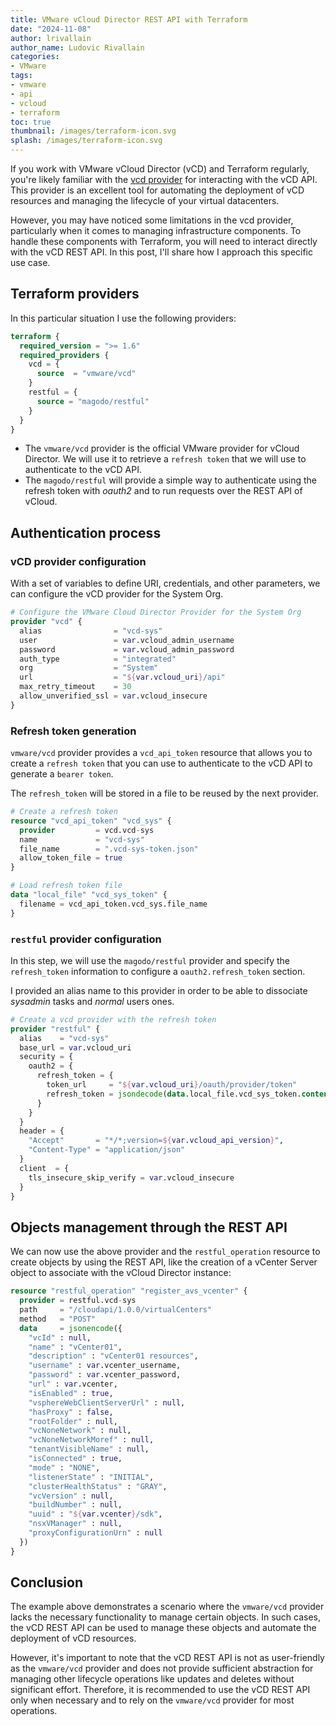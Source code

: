```yaml
---
title: VMware vCloud Director REST API with Terraform
date: "2024-11-08"
author: lrivallain
author_name: Ludovic Rivallain
categories:
- VMware
tags:
- vmware
- api
- vcloud
- terraform
toc: true
thumbnail: /images/terraform-icon.svg
splash: /images/terraform-icon.svg
---
```


If you work with VMware vCloud Director (vCD) and Terraform regularly, you're likely familiar with the [vcd provider](https://registry.terraform.io/providers/vmware/vcd/latest) for interacting with the vCD API. This provider is an excellent tool for automating the deployment of vCD resources and managing the lifecycle of your virtual datacenters.

However, you may have noticed some limitations in the vcd provider, particularly when it comes to managing infrastructure components. To handle these components with Terraform, you will need to interact directly with the vCD REST API. In this post, I'll share how I approach this specific use case.

## Terraform providers

In this particular situation I use the following providers:

```tf
terraform {
  required_version = ">= 1.6"
  required_providers {
    vcd = {
      source  = "vmware/vcd"
    }
    restful = {
      source = "magodo/restful"
    }
  }
}
```

- The `vmware/vcd` provider is the official VMware provider for vCloud Director. We will use it to retrieve a `refresh token` that we will use to authenticate to the vCD API.
- The `magodo/restful` will provide a simple way to authenticate using the refresh token with *oauth2* and to run requests over the REST API of vCloud.

## Authentication process

### vCD provider configuration

With a set of variables to define URI, credentials, and other parameters, we can configure the vCD provider for the System Org.

```tf
# Configure the VMware Cloud Director Provider for the System Org
provider "vcd" {
  alias                = "vcd-sys"
  user                 = var.vcloud_admin_username
  password             = var.vcloud_admin_password
  auth_type            = "integrated"
  org                  = "System"
  url                  = "${var.vcloud_uri}/api"
  max_retry_timeout    = 30
  allow_unverified_ssl = var.vcloud_insecure
}
```

### Refresh token generation

`vmware/vcd` provider provides a `vcd_api_token` resource that allows you to create a `refresh token` that you can use to authenticate to the vCD API to generate a `bearer token`.

The `refresh_token` will be stored in a file to be reused by the next provider.

```tf
# Create a refresh token
resource "vcd_api_token" "vcd_sys" {
  provider         = vcd.vcd-sys
  name             = "vcd-sys"
  file_name        = ".vcd-sys-token.json"
  allow_token_file = true
}

# Load refresh token file
data "local_file" "vcd_sys_token" {
  filename = vcd_api_token.vcd_sys.file_name
}
```

### `restful` provider configuration

In this step, we will use the `magodo/restful` provider and specify the `refresh_token` information to configure a `oauth2.refresh_token` section.

I provided an alias name to this provider in order to be able to dissociate *sysadmin* tasks and *normal* users ones.

```tf
# Create a vcd provider with the refresh token
provider "restful" {
  alias    = "vcd-sys"
  base_url = var.vcloud_uri
  security = {
    oauth2 = {
      refresh_token = {
        token_url     = "${var.vcloud_uri}/oauth/provider/token"
        refresh_token = jsondecode(data.local_file.vcd_sys_token.content)["refresh_token"]
      }
    }
  }
  header = {
    "Accept"       = "*/*;version=${var.vcloud_api_version}",
    "Content-Type" = "application/json"
  }
  client  = {
    tls_insecure_skip_verify = var.vcloud_insecure
  }
}
```

## Objects management through the REST API

We can now use the above provider and the `restful_operation` resource to create objects by using the REST API, like the creation of a vCenter Server object to associate with the vCloud Director instance:

```tf
resource "restful_operation" "register_avs_vcenter" {
  provider = restful.vcd-sys
  path     = "/cloudapi/1.0.0/virtualCenters"
  method   = "POST"
  data     = jsonencode({
    "vcId" : null,
    "name" : "vCenter01",
    "description" : "vCenter01 resources",
    "username" : var.vcenter_username,
    "password" : var.vcenter_password,
    "url" : var.vcenter,
    "isEnabled" : true,
    "vsphereWebClientServerUrl" : null,
    "hasProxy" : false,
    "rootFolder" : null,
    "vcNoneNetwork" : null,
    "vcNoneNetworkMoref" : null,
    "tenantVisibleName" : null,
    "isConnected" : true,
    "mode" : "NONE",
    "listenerState" : "INITIAL",
    "clusterHealthStatus" : "GRAY",
    "vcVersion" : null,
    "buildNumber" : null,
    "uuid" : "${var.vcenter}/sdk",
    "nsxVManager" : null,
    "proxyConfigurationUrn" : null
  })
}
```

## Conclusion

The example above demonstrates a scenario where the `vmware/vcd` provider lacks the necessary functionality to manage certain objects. In such cases, the vCD REST API can be used to manage these objects and automate the deployment of vCD resources.

However, it's important to note that the vCD REST API is not as user-friendly as the `vmware/vcd` provider and does not provide sufficient abstraction for managing other lifecycle operations like updates and deletes without significant effort. Therefore, it is recommended to use the vCD REST API only when necessary and to rely on the `vmware/vcd` provider for most operations.